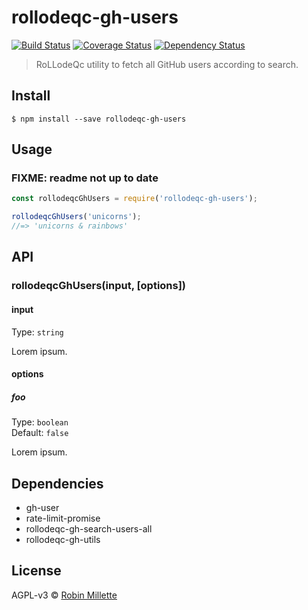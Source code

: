 # rollodeqc-gh-users
[![Build Status](https://travis-ci.org/millette/rollodeqc-gh-users.svg?branch=master)](https://travis-ci.org/millette/rollodeqc-gh-users)
[![Coverage Status](https://coveralls.io/repos/github/millette/rollodeqc-gh-users/badge.svg?branch=master)](https://coveralls.io/github/millette/rollodeqc-gh-users?branch=master)
[![Dependency Status](https://gemnasium.com/badges/github.com/millette/rollodeqc-gh-users.svg)](https://gemnasium.com/github.com/millette/rollodeqc-gh-users)
> RoLLodeQc utility to fetch all GitHub users according to search.

## Install
```
$ npm install --save rollodeqc-gh-users
```

## Usage

### FIXME: readme not up to date

```js
const rollodeqcGhUsers = require('rollodeqc-gh-users');

rollodeqcGhUsers('unicorns');
//=> 'unicorns & rainbows'
```

## API
### rollodeqcGhUsers(input, [options])
#### input
Type: `string`

Lorem ipsum.

#### options
##### foo
Type: `boolean`<br>
Default: `false`

Lorem ipsum.

## Dependencies
* gh-user
* rate-limit-promise
* rollodeqc-gh-search-users-all
* rollodeqc-gh-utils

## License
AGPL-v3 © [Robin Millette](http://robin.millette.info)
